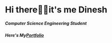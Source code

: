 # Hi there🙋‍♂️it's me Dinesh 
##### Computer Science Engineering Student 
##### Here's My<a href ="name">Portfolio</a>



